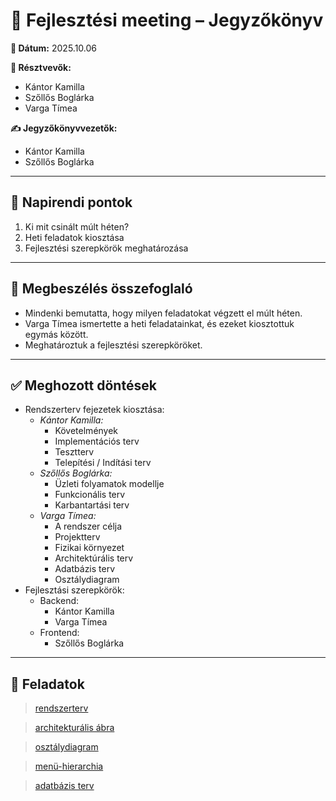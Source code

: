 # 📝 Fejlesztési meeting – Jegyzőkönyv

**📅 Dátum:** 2025.10.06

**👥 Résztvevők:**
- Kántor Kamilla
- Szőllős Boglárka
- Varga Tímea

**✍ Jegyzőkönyvvezetők:**
- Kántor Kamilla
- Szőllős Boglárka

---

## 📌 Napirendi pontok
1. Ki mit csinált múlt héten?
2. Heti feladatok kiosztása
3. Fejlesztési szerepkörök meghatározása

---

## 💬 Megbeszélés összefoglaló
- Mindenki bemutatta, hogy milyen feladatokat végzett el múlt héten.
- Varga Tímea ismertette a heti feladatainkat, és ezeket kiosztottuk egymás között.
- Meghatároztuk a fejlesztési szerepköröket.

---

## ✅ Meghozott döntések
- Rendszerterv fejezetek kiosztása:
    - *Kántor Kamilla:*
        - Követelmények
        - Implementációs terv
        - Tesztterv
        - Telepítési / Indítási terv
    - *Szőllős Boglárka:*
        - Üzleti folyamatok modellje
        - Funkcionális terv
        - Karbantartási terv
    - *Varga Tímea:*
        - A rendszer célja
        - Projektterv
        - Fizikai környezet
        - Architektúrális terv
        - Adatbázis terv
        - Osztálydiagram
- Fejlesztási szerepkörök:
    - Backend:
        - Kántor Kamilla
        - Varga Tímea
    - Frontend:
        - Szőllős Boglárka

---

## 📌 Feladatok
<blockquote class="trello-card"><a href="https:&#x2F;&#x2F;trello.com&#x2F;c&#x2F;p1mFvEAX">rendszerterv</a></blockquote><script src="https://p.trellocdn.com/embed.min.js"></script>
<blockquote class="trello-card"><a href="https:&#x2F;&#x2F;trello.com&#x2F;c&#x2F;TLwzIMha">architekturális ábra</a></blockquote><script src="https://p.trellocdn.com/embed.min.js"></script>
<blockquote class="trello-card"><a href="https:&#x2F;&#x2F;trello.com&#x2F;c&#x2F;88Ao5Ybg">osztálydiagram</a></blockquote><script src="https://p.trellocdn.com/embed.min.js"></script>
<blockquote class="trello-card"><a href="https:&#x2F;&#x2F;trello.com&#x2F;c&#x2F;7EnBQMYg">menü-hierarchia</a></blockquote><script src="https://p.trellocdn.com/embed.min.js"></script>
<blockquote class="trello-card"><a href="https:&#x2F;&#x2F;trello.com&#x2F;c&#x2F;xk9Lk6RY">adatbázis terv</a></blockquote><script src="https://p.trellocdn.com/embed.min.js"></script>